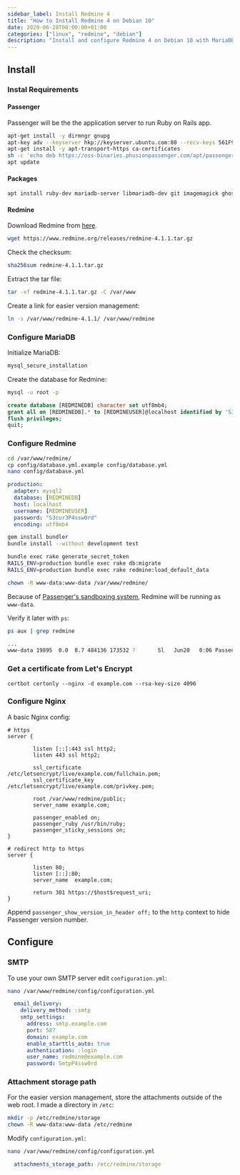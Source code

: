 ```yaml
---
sidebar_label: Install Redmine 4
title: "How to Install Redmine 4 on Debian 10"
date: 2020-06-28T00:00:00+01:00
categories: ["linux", "redmine", "debian"]
description: "Install and configure Redmine 4 on Debian 10 with MariaDB, Nginx and Passenger."
---
```


## Install 

### Instal Requirements

#### Passenger

Passenger will be the the application server to run Ruby on Rails app.

``` bash
apt-get install -y dirmngr gnupg
apt-key adv --keyserver hkp://keyserver.ubuntu.com:80 --recv-keys 561F9B9CAC40B2F7
apt-get install -y apt-transport-https ca-certificates
sh -c 'echo deb https://oss-binaries.phusionpassenger.com/apt/passenger buster main > /etc/apt/sources.list.d/passenger.list'
apt update
```


#### Packages

``` bash
apt install ruby-dev mariadb-server libmariadb-dev git imagemagick ghostscript build-essential patch zlib1g-dev liblzma-dev nginx libnginx-mod-http-passenger certbot python3-certbot-nginx -y
```

#### Redmine

Download Redmine from [here](https://www.redmine.org/projects/redmine/wiki/Download).

``` bash
wget https://www.redmine.org/releases/redmine-4.1.1.tar.gz
```

Check the checksum:

``` bash
sha256sum redmine-4.1.1.tar.gz
```

Extract the tar file:

``` bash
tar -xf redmine-4.1.1.tar.gz -C /var/www
```

Create a link for easier version management:

``` bash
ln -s /var/www/redmine-4.1.1/ /var/www/redmine
```

### Configure MariaDB


Initialize MariaDB:

``` bash
mysql_secure_installation
```

Create the database for Redmine:

``` bash
mysql -u root -p
```

``` sql
create database [REDMINEDB] character set utf8mb4;
grant all on [REDMINEDB].* to [REDMINEUSER]@localhost identified by 'S3cur3P4ssw0rd';
flush privileges;
quit;
```

### Configure Redmine

``` bash
cd /var/www/redmine/
cp config/database.yml.example config/database.yml
nano config/database.yml
```

``` yml
production:
  adapter: mysql2
  database: [REDMINEDB]
  host: localhost
  username: [REDMINEUSER]
  password: "S3cur3P4ssw0rd"
  encoding: utf8mb4
```

``` bash
gem install bundler
bundle install --without development test
```

``` bash
bundle exec rake generate_secret_token
RAILS_ENV=production bundle exec rake db:migrate
RAILS_ENV=production bundle exec rake redmine:load_default_data
```

``` bash
chown -R www-data:www-data /var/www/redmine/
```

Because of [Passenger's sandboxing system](https://www.phusionpassenger.com/library/deploy/apache/user_sandboxing.html), Redmine will be running as `www-data`.

Verify it later with `ps`:

``` bash
ps aux | grep redmine
```

``` bash
...
www-data 19895  0.0  8.7 484136 173532 ?       Sl   Jun20   0:06 Passenger AppPreloader: /var/www/redmine (forking...)
```


### Get a certificate from Let's Encrypt

```
certbot certonly --nginx -d example.com --rsa-key-size 4096
```

### Configure Nginx

A basic Nginx config:

``` nginx
# https
server {

        listen [::]:443 ssl http2;
        listen 443 ssl http2;

        ssl_certificate /etc/letsencrypt/live/example.com/fullchain.pem;
        ssl_certificate_key /etc/letsencrypt/live/example.com/privkey.pem;

        root /var/www/redmine/public;
        server_name example.com;

        passenger_enabled on;
        passenger_ruby /usr/bin/ruby;
        passenger_sticky_sessions on;
}

# redirect http to https
server {

        listen 80;
        listen [::]:80;
        server_name  example.com;
 
        return 301 https://$host$request_uri;
}
```

Append `passenger_show_version_in_header off;` to the `http` context to hide Passenger version number.

## Configure

### SMTP

To use your own SMTP server edit `configuration.yml`:

``` bash
nano /var/www/redmine/config/configuration.yml
```


``` yml
  email_delivery:
    delivery_method: :smtp
    smtp_settings:
      address: smtp.example.com
      port: 587
      domain: example.com
      enable_starttls_auto: true
      authentication: :login
      user_name: redmine@example.com
      password: SmtpP4ssw0rd
```

### Attachment storage path

For the easier version management, store the attachments outside of the web root.
I made a directory in `/etc`:

``` bash
mkdir -p /etc/redmine/storage
chown -R www-data:www-data /etc/redmine
```

Modify `configuration.yml`:

``` bash
nano /var/www/redmine/config/configuration.yml
```


``` yml
  attachments_storage_path: /etc/redmine/storage
```
